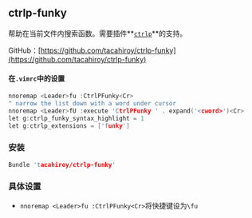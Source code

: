 ## ctrlp-funky

帮助在当前文件内搜索函数。需要插件**[`ctrlp`](https://github.com/vitahlin/Vim/tree/master/ctrlp)**的支持。

GitHub：[https://github.com/tacahiroy/ctrlp-funky](https://github.com/tacahiroy/ctrlp-funky)

#### 在`.vimrc`中的设置

```c
nnoremap <Leader>fu :CtrlPFunky<Cr>
" narrow the list down with a word under cursor
nnoremap <Leader>fU :execute 'CtrlPFunky ' . expand('<cword>')<Cr>
let g:ctrlp_funky_syntax_highlight = 1
let g:ctrlp_extensions = ['funky']
```

### 安装
```c
Bundle 'tacahiroy/ctrlp-funky'
```

### 具体设置
- `nnoremap <Leader>fu :CtrlPFunky<Cr>`将快捷键设为`\fu`

